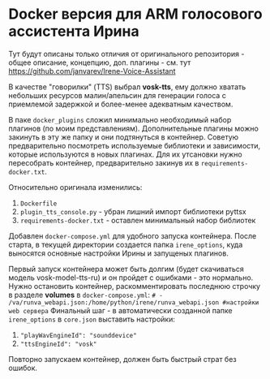 # Docker версия для ARM голосового ассистента Ирина

Тут будут описаны только отличия от оригинального репозитория - общее описание, концепцию, доп. плагины - см. тут https://github.com/janvarev/Irene-Voice-Assistant

В качестве "говорилки" (TTS) выбрал **vosk-tts**, ему должно хватать небольших ресурсов малин/апельсин для генерации голоса с приемлемой задержкой и более-менее адекватным качеством.

В паке `docker_plugins` сложил минимально необходимый набор плагинов (по моим представлениям). Дополнительные плагины можно закинуть в эту же папку и они подтянуться в контейнер. Советую предварительно посмотреть используемые библиотеки и зависимости, которые используются в новых плагинах. Для их утсановки нужно пересобрать контейнер, предварительно закинув их в `requirements-docker.txt`.

Относительно оригинала изменились:
  1. `Dockerfile`
  2. `plugin_tts_console.py` - убран лишний импорт библиотеки pyttsx
  3. `requirements-docker.txt` - оставлен минимальный набор библиотек

Добавлен `docker-compose.yml` для удобного запуска контейнера. После старта, в текущей директории создается папка `irene_options`, куда выносятся основные настройки Ирины и запущеных плагинов.

Первый запуск контейнера может быть долгим (будет скачиваться модель vosk-model-tts-ru) и он пройдет с ошибками - это нормально. Нужно остановить контейнер, раскомментировать последнюю строчку в разделе **volumes** в `docker-compose.yml`:     ```# - /va/runva_webapi.json:/home/python/irene/runva_webapi.json #настройки web сервера```
Финальный шаг - в автоматически созданной папке `irene_options` в `core.json` выставить настройки:
1.  ```"playWavEngineId": "sounddevice" ```
2.  ```"ttsEngineId": "vosk"```

Повторно запускаем контейнер, должен быть быстрый страт без ошибок.
